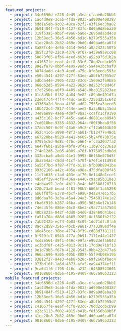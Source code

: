 ```yaml
---
featured_projects:
  - project: 34c6696d-e228-4e49-a3ea-cfaae6d28bb1
  - project: 1ac4d9e8-3cab-4fda-9033-ad900e408387
  - project: bdd1e5eb-9c02-48ca-b2f2-a3f16ec3ba82
  - project: 0b91484f-f519-4127-83fd-8d9a9d8eba30
  - project: 319f53a5-9b5f-49a6-ba0e-269b8dabd4c8
  - project: 12b58ec5-36e5-4b56-bd1d-b279f535a35b
  - project: 41ec28c8-2b32-469e-9bd0-dd0aad6ca67d
  - project: 8a88fc4e-4e5b-4414-9e54-a0a2423c507b
  - project: db5fc3f0-22c9-4376-9f07-a439e9a9cc08
  - project: 50673f05-8fb6-4ced-b63d-a52b975d1b2a
  - project: c41657fe-eeaf-4cf8-83c6-70dd2cdbcb99
  - project: 89e2fa78-8bbf-4e99-9adc-5a4e42bcbaf0
  - project: b874dadd-c4c9-4ee6-a75e-0fd8eede593e
  - project: e50c4541-d297-427f-83ee-a8bfb72955d7
  - project: 6dbda44e-2905-4232-83c0-1560e2f69b85
  - project: 068d62d5-0594-4a22-962d-8d252fc9d46f
  - project: c7c5250e-a0f9-4409-a548-0bc8152823ae
  - project: 01c8a5bf-0f82-4a84-9e82-c89a6e491d7a
  - project: 23e6f7c4-4ff4-44dc-ae1b-7255d251c642
  - project: 43366a2d-9eaa-4f36-ad02-7555ea3becd3
  - project: 18b472c4-7817-444e-aee5-8a3c8b5c15dd
  - project: 34e9ae99-4aea-4d9f-8ba3-ccafc1cf9190
  - project: a435c162-bcf7-445c-aa04-d6881eab8943
  - project: 7cd018be-9355-4832-964a-f00f9bda8f56
  - project: 37adc507-6c9f-43a6-a9c8-cf12a6463b20
  - project: 952c41c6-a898-48f3-ab01-fb12477e48d1
  - project: a67220be-b529-4a41-b609-5b24f870b75e
  - project: 07955c5d-9d8c-476c-b664-efc3a20d7fa2
  - project: ae47f6b1-a5ba-4bfa-8f42-11b97cc23618
  - project: 7f4d12d6-2e05-4009-a78f-b376052bdb8d
  - project: 332bcba6-a0d4-44e1-9993-06f66e070d5f
  - project: dba264ac-c8dd-41cf-a78f-b7ef1e11d958
  - project: 5a55f7bd-9f87-47fd-b11a-bfb09b8941be
  - project: 89362106-a42c-405e-a98a-d75dfa808f45
  - project: 11c7b635-c1ad-403e-af70-0e1448d1cce1
  - project: 4d5eff29-4cf8-436a-a440-c9ac85b318e3
  - project: e4cb4a97-1c0c-4b11-8e4e-b653681267f8
  - project: 220d73a0-bead-4f81-98b5-6665f1a55298
  - project: ab6ffdfb-6378-4bcf-a9a6-04a847ec57b5
  - project: 8d6daa76-3e3a-45a4-94a3-75468174e1a2
  - project: fba6f910-b287-46ba-a950-903b6e17b146
  - project: 74ec45f6-086e-46c8-8be2-c9a771a57504
  - project: 48b2823a-042f-4dd0-b4d0-d38460d41bec
  - project: fa51a70a-d88d-4665-9285-0cf680fb2f22
  - project: 7ab3242b-ec74-4b83-8c09-1dd71dfc0fa5
  - project: 8ac72d58-35e5-4bcb-9e81-37a3390edf4e
  - project: a6e45cec-38be-4774-8f39-cd88d7f81111
  - project: 0f929fc7-6943-477a-9b91-7171e44e1427
  - project: 4cd2e561-d9f1-449c-99fa-e9623efa6843
  - project: ec3bdf8f-c425-4813-9c11-17dd9e71bf13
  - project: 0e1d79b5-f67b-4128-9543-0bb422d477a6
  - project: 966ac696-9a05-405b-8087-55f94b08e19b
  - project: 83812f27-94e3-4eb8-b28c-69f266bfbec4
  - project: 073bd16f-1a6d-4373-afa5-ea944374ef11
  - project: 9ca041f6-f198-4f6c-a212-f64508523601
  - project: 9816860c-8d56-4195-9409-4667a96b3323
mobile_featured_projects:
  - project: 34c6696d-e228-4e49-a3ea-cfaae6d28bb1
  - project: 1ac4d9e8-3cab-4fda-9033-ad900e408387
  - project: 0b91484f-f519-4127-83fd-8d9a9d8eba30
  - project: 12b58ec5-36e5-4b56-bd1d-b279f535a35b
  - project: e50c4541-d297-427f-83ee-a8bfb72955d7
  - project: c41657fe-eeaf-4cf8-83c6-70dd2cdbcb99
  - project: e23c6113-f002-4015-b41b-f8f356b89b5f
  - project: 41ec28c8-2b32-469e-9bd0-dd0aad6ca67d
  - project: 9816860c-8d56-4195-9409-4667a96b3323
---
```


